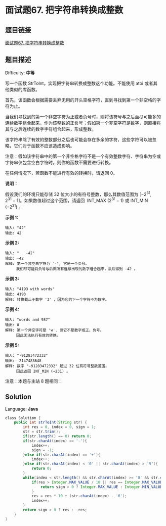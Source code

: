 # 面试题67. 把字符串转换成整数

## 题目链接

[面试题67\. 把字符串转换成整数](https://leetcode-cn.com/problems/ba-zi-fu-chuan-zhuan-huan-cheng-zheng-shu-lcof/)

## 题目描述

Difficulty: **中等**

写一个函数 StrToInt，实现把字符串转换成整数这个功能。不能使用 atoi 或者其他类似的库函数。

首先，该函数会根据需要丢弃无用的开头空格字符，直到寻找到第一个非空格的字符为止。

当我们寻找到的第一个非空字符为正或者负号时，则将该符号与之后面尽可能多的连续数字组合起来，作为该整数的正负号；假如第一个非空字符是数字，则直接将其与之后连续的数字字符组合起来，形成整数。

该字符串除了有效的整数部分之后也可能会存在多余的字符，这些字符可以被忽略，它们对于函数不应该造成影响。

注意：假如该字符串中的第一个非空格字符不是一个有效整数字符、字符串为空或字符串仅包含空白字符时，则你的函数不需要进行转换。

在任何情况下，若函数不能进行有效的转换时，请返回 0。

**说明：**

假设我们的环境只能存储 32 位大小的有符号整数，那么其数值范围为 [−2<sup>31</sup>,  2<sup>31 </sup>− 1]。如果数值超过这个范围，请返回  INT_MAX (2<sup>31 </sup>− 1) 或 INT_MIN (−2<sup>31</sup>) 。

**示例 1:**

```
输入: "42"
输出: 42
```

**示例 2:**

```
输入: "   -42"
输出: -42
解释: 第一个非空白字符为 '-', 它是一个负号。
     我们尽可能将负号与后面所有连续出现的数字组合起来，最后得到 -42 。
```

**示例 3:**

```
输入: "4193 with words"
输出: 4193
解释: 转换截止于数字 '3' ，因为它的下一个字符不为数字。
```

**示例 4:**

```
输入: "words and 987"
输出: 0
解释: 第一个非空字符是 'w', 但它不是数字或正、负号。
     因此无法执行有效的转换。
```

**示例 5:**

```
输入: "-91283472332"
输出: -2147483648
解释: 数字 "-91283472332" 超过 32 位有符号整数范围。 
     因此返回 INT_MIN (−231) 。
```

注意：本题与主站 8 题相同：

## Solution

Language: **Java**

```java
​class Solution {
    public int strToInt(String str) {
        int res = 0, index = 0, sign = 1;
        str = str.trim();
        if(str.length() == 0) return 0;
        if(str.charAt(index) == '-'){
            index++;
            sign = -1;
        }else if(str.charAt(index) == '+'){
            index++;
        }else if(str.charAt(index) < '0' || str.charAt(index) > '9'){
            return 0;
        }
        while(index < str.length() && str.charAt(index) >= '0' && str.charAt(index) <= '9'){
            if(res > Integer.MAX_VALUE / 10 || res == Integer.MAX_VALUE / 10 && str.charAt(index) > '7'){
                return sign > 0 ? Integer.MAX_VALUE : Integer.MIN_VALUE;
            }
            res = res * 10 + (str.charAt(index) - '0');
            index++;
        }
        return sign > 0 ? res : -res;
    }
}
```